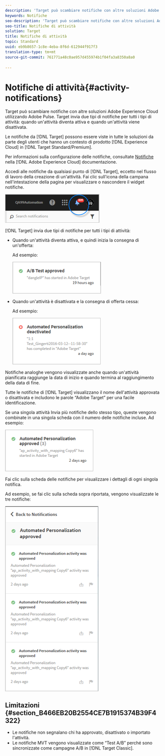 ```yaml
---
description: 'Target può scambiare notifiche con altre soluzioni Adobe Experience Cloud utilizzando Adobe Pulse. Target invia due tipi di notifiche per tutti i tipi di attività: quando un’attività diventa attiva e quando viene disattivata.'
keywords: Notifiche
seo-description: 'Target può scambiare notifiche con altre soluzioni Adobe Experience Cloud utilizzando Adobe Pulse. Target invia due tipi di notifiche per tutti i tipi di attività: quando un’attività diventa attiva e quando viene disattivata.'
seo-title: Notifiche di attività
solution: Target
title: Notifiche di attività
topic: Standard
uuid: eb9b8657-1c8e-4eba-8f6d-612944f917f3
translation-type: tm+mt
source-git-commit: 761771a48c0ae957d455974b1f04fa3a8350a8a0

---
```



# Notifiche di attività{#activity-notifications}

Target può scambiare notifiche con altre soluzioni Adobe Experience Cloud utilizzando Adobe Pulse. Target invia due tipi di notifiche per tutti i tipi di attività: quando un&#39;attività diventa attiva e quando un&#39;attività viene disattivata.

Le notifiche da [!DNL Target] possono essere viste in tutte le soluzioni da parte degli utenti che hanno un contesto di prodotto [!DNL Experience Cloud] in [!DNL Target Standard/Premium].

Per informazioni sulla configurazione delle notifiche, consultate [Notifiche](https://marketing.adobe.com/resources/help/en_US/mcloud/notifications.html) nella [!DNL Adobe Experience Cloud] documentazione.

Accedi alle notifiche da qualsiasi punto di [!DNL Target], eccetto nel flusso di lavoro della creazione di un&#39;attività. Fai clic sull&#39;icona della campana nell&#39;intestazione della pagina per visualizzare o nascondere il widget notifiche.

![](assets/notifications-shell.png)

[!DNL Target] invia due tipi di notifiche per tutti i tipi di attività:

* Quando un&#39;attività diventa attiva, e quindi inizia la consegna di un&#39;offerta:

   Ad esempio:

   ![](assets/notif_app.png)

* Quando un&#39;attività è disattivata e la consegna di offerta cessa:

   Ad esempio:

   ![](assets/notif-deact.png)

Notifiche analoghe vengono visualizzate anche quando un&#39;attività pianificata raggiunge la data di inizio e quando termina al raggiungimento della data di fine.

Tutte le notifiche di [!DNL Target] visualizzano il nome dell&#39;attività approvata o disattivata e includono le parole “Adobe Target” per una facile identificazione.

Se una singola attività Invia più notifiche dello stesso tipo, queste vengono combinate in una singola scheda con il numero delle notifiche incluse. Ad esempio:

![](assets/notif-multi.png)

Fai clic sulla scheda delle notifiche per visualizzare i dettagli di ogni singola notifica.

Ad esempio, se fai clic sulla scheda sopra riportata, vengono visualizzate le tre notifiche:

![](assets/notif-multi-open.png)

## Limitazioni {#section_B466EB20B2554CE7B1915374B39F4322}

* Le notifiche non segnalano chi ha approvato, disattivato o importato l&#39;attività.
* Le notifiche MVT vengono visualizzate come “Test A/B” perché sono sincronizzate come campagne A/B in [!DNL Target Classic].

